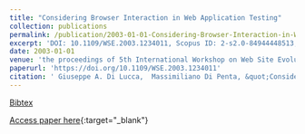 ```yaml
---
title: "Considering Browser Interaction in Web Application Testing"
collection: publications
permalink: /publication/2003-01-01-Considering-Browser-Interaction-in-Web-Application-Testing
excerpt: 'DOI: 10.1109/WSE.2003.1234011, Scopus ID: 2-s2.0-84944448513, Cited by: 48'
date: 2003-01-01
venue: 'the proceedings of 5th International Workshop on Web Site Evolution (WSE 2003) - Architecture, 22 September 2003, Amsterdam, The Netherlands'
paperurl: 'https://doi.org/10.1109/WSE.2003.1234011'
citation: ' Giuseppe A. Di Lucca,  Massimiliano Di Penta, &quot;Considering Browser Interaction in Web Application Testing.&quot; the proceedings of 5th International Workshop on Web Site Evolution (WSE 2003) - Architecture, 22 September 2003, Amsterdam, The Netherlands, 2003.'
---
```

[Bibtex](https://dblp.org/rec/bib/conf/wse/LuccaP03)

[Access paper here](https://doi.org/10.1109/WSE.2003.1234011){:target="_blank"}
